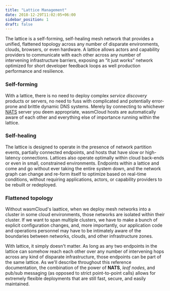 ```yaml
---
title: "Lattice Management"
date: 2018-12-29T11:02:05+06:00
sidebar_position: 1
draft: false
---
```


The lattice is a self-forming, self-healing mesh network that provides a unified, flattened topology across any number of disparate environments, clouds, browsers, or even hardware. A lattice allows actors and capability providers to communicate with each other across any number of intervening infrastructure barriers, exposing an “it just works” network optimized for short developer feedback loops as well production performance and resilience.

### Self-forming

With a lattice, there is no need to deploy complex _service discovery_ products or servers, no need to fuss with complicated and potentially error-prone and brittle dynamic DNS systems. Merely by connecting to whichever [NATS](https://nats.io) server you deem appropriate, wasmCloud hosts are automatically aware of each other and everything else of importance running within the lattice.

### Self-healing

The lattice is designed to operate in the presence of network partition events, partially connected endpoints, and hosts that have slow or high-latency connections. Lattices also operate optimally within cloud back-ends or even in small, constrained environments. Endpoints within a lattice and come and go without ever taking the entire system down, and the network graph can change and re-form itself to optimize based on real-time conditions, without requiring applications, actors, or capability providers to be rebuilt or redeployed.

### Flattened topology

Without wasmCloud's laattice, when we deploy mesh networks into a cluster in some cloud environments, those networks are isolated within their cluster. If we want to span multiple clusters, we have to make a bunch of explicit configuration changes, and, more importantly, our application code and operations personnel may have to be intimately aware of the boundaries between networks, clouds, and other infrastructure zones.

With lattice, it simply doesn't matter. As long as any two endpoints in the lattice can somehow reach each other over any number of intervening hops across any kind of disparate infrastructure, those endpoints can be part of the same lattice. As we'll describe throughout this reference documentation, the combination of the power of **NATS**, _leaf nodes_, and pub/sub messaging (as opposed to strict point-to-point calls) allows for extremely flexible deployments that are still fast, secure, and easily maintained.
